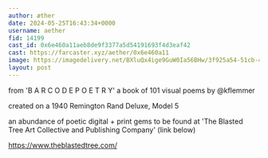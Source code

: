 ```yaml
---
author: æther
date: 2024-05-25T16:43:34+0000
username: aether
fid: 14199
cast_id: 0x6e460a11aeb8de9f3377a5d54191693f4d3eaf42
cast: https://farcaster.xyz/aether/0x6e460a11
image: https://imagedelivery.net/BXluQx4ige9GuW0Ia56BHw/3f925a54-51cb-4a27-0af0-5ba76deefb00/original
layout: post
---
```


from 'B A R C O D E P O E T R Y'
a book of 101 visual poems by @kflemmer

created on a 1940 Remington Rand Deluxe, Model 5

an abundance of poetic digital + print gems to be found at 'The Blasted Tree Art Collective and Publishing Company' (link below)

https://www.theblastedtree.com/

<img src='https://imagedelivery.net/BXluQx4ige9GuW0Ia56BHw/3f925a54-51cb-4a27-0af0-5ba76deefb00/original' alt='' referrerpolicy='no-referrer'/>
